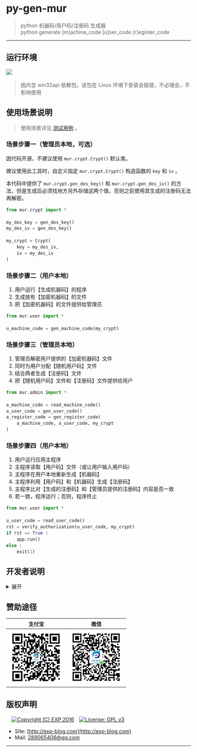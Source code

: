 # py-gen-mur

> python 机器码/用户码/注册码 生成器
<br/> python generate [m]achine_code [u]ser_code [r]egister_code

------

## 运行环境

![](https://img.shields.io/badge/Python-3.8%2B-brightgreen.svg)

> 因内含 win32api 依赖包，该包在 Linux 环境下安装会报错，不必理会，不影响使用


## 使用场景说明

> 使用场景详见 [测试用例](./tests/test.py) 。


### 场景步骤一（管理员本地，可选）

因代码开源，不建议使用 `mur.crypt.Crypt()` 默认类。

建议使用此工具时，自定义指定 `mur.crypt.Crypt()` 构造函数的 `key` 和 `iv` 。

本代码中提供了 `mur.crypt.gen_des_key()` 和 `mur.crypt.gen_des_iv()` 的方法，但是生成后必须找地方另外存储这两个值，否则之前使用其生成的注册码无法再解密。

```python
from mur.crypt import *

my_des_key = gen_des_key()
my_des_iv = gen_des_key()

my_crypt = Crypt(
    key = my_des_iv, 
    iv = my_des_iv
)
```


### 场景步骤二（用户本地）

1. 用户运行【生成机器码】的程序
2. 生成放有【加密机器码】的文件
3. 把【加密机器码】的文件提供给管理员


```python
from mur.user import *

u_machine_code = gen_machine_code(my_crypt)
```

### 场景步骤三（管理员本地）

1. 管理员解密用户提供的【加密机器码】文件
2. 同时为用户分配【随机用户码】文件
3. 结合两者生成【注册码】文件
4. 把【随机用户码】文件和【注册码】文件提供给用户

```python
from mur.admin import *

a_machine_code = read_machine_code()
a_user_code = gen_user_code()
a_register_code = gen_register_code(
    a_machine_code, a_user_code, my_crypt
)
```


### 场景步骤四（用户本地）

1. 用户运行应用主程序
2. 主程序读取【用户码】文件（或让用户输入用户码）
3. 主程序在用户本地重新生成【机器码】
4. 主程序利用【用户码】和【机器码】生成【注册码】
5. 主程序比对【生成的注册码】和【管理员提供的注册码】内容是否一致
6. 若一致，程序运行；否则，程序终止

```python
from mur.user import *

u_user_code = read_user_code()
rst = verify_authorization(u_user_code, my_crypt)
if rst == True :
    app.run()
else :
    exit(1)
```


## 开发者说明

<details>
<summary>展开</summary>
<br/>

### 手动打包项目

每次修改代码后，记得同步修改 [`setup.py`](setup.py) 下的版本号 `version='x.y.z'`。

```
# 构建用于发布到 PyPI 的压缩包
python setup.py sdist

# 本地安装（测试用）
pip install .\dist\py-gen-mur-?.?.?.tar.gz

# 本地卸载
pip uninstall py-gen-mur
```

### 手动发布项目

首先需要在 [PyPI](https://pypi.org/) 上注册一个帐号，并在本地用户根目录下创建文件 `~/.pypirc`（用于发布时验证用户身份），其内容如下：

```
[distutils]
index-servers=pypi

[pypi]
repository = https://upload.pypi.org/legacy/
username = <username>
password = <password>
```

其次安装 twine 并上传项目： 

```
# 首次发布需安装
pip install twine

# 发布项目， 若发布成功可在此查看 https://pypi.org/manage/projects/
twine upload dist/*
```

发布到 [PyPI](https://pypi.org/) 的项目名称必须是全局唯一的，即若其他用户已使用该项目名称，则无法发布（报错：`The user 'xxx' isn't allowed to upload to project 'yyy'.`）。此时只能修改 [`setup.py`](setup.py) 下的项目名称 `name`。


> 本项目已集成了 Github Workflows，每次推送更新到 master 即可自动打包并发布到 PyPI


### 关于测试

详见 [单元测试说明](tests)


### 参考资料

- [python package 开发指引](https://packaging.python.org/#python-packaging-user-guide)
- [python package 示例代码](https://github.com/pypa/sampleproject)

</details>

## 赞助途径

| 支付宝 | 微信 |
|:---:|:---:|
| ![](imgs/donate-alipay.png) | ![](imgs/donate-wechat.png) |


## 版权声明

　[![Copyright (C) EXP,2016](https://img.shields.io/badge/Copyright%20(C)-EXP%202016-blue.svg)](http://exp-blog.com)　[![License: GPL v3](https://img.shields.io/badge/License-GPL%20v3-blue.svg)](https://www.gnu.org/licenses/gpl-3.0)

- Site: [http://exp-blog.com](http://exp-blog.com) 
- Mail: <a href="mailto:289065406@qq.com?subject=[EXP's Github]%20Your%20Question%20（请写下您的疑问）&amp;body=What%20can%20I%20help%20you?%20（需要我提供什么帮助吗？）">289065406@qq.com</a>


------
